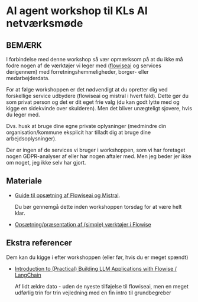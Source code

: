 # AI agent workshop til KLs AI netværksmøde

## BEMÆRK

I forbindelse med denne workshop så vær opmærksom på at du ikke må fodre nogen af de værktøjer vi leger med ([flowiseai](https://www.flowiseai.com) og services derigennem) med forretningshemmeligheder, borger- eller medarbejderdata.

For at følge workshoppen er det nødvendigt at du opretter dig ved forskellige service udbydere (flowiseai og mistral i hvert fald). Dette gør du som privat person og det er dit eget frie valg (du kan godt lytte med og kigge en sidekvinde over skulderen). Men det bliver unægteligt sjovere, hvis du leger med.

Dvs. husk at bruge dine egne private oplysninger (medmindre din organisation/kommune eksplicit har tilladt dig at bruge dine arbejdsoplysninger).

Der er ingen af de services vi bruger i workshoppen, som vi har foretaget nogen GDPR-analyser af eller har nogen aftaler med. Men jeg beder jer ikke om noget, jeg ikke selv har gjort.

## Materiale

- [Guide til opsætning af Flowiseai og Mistral](/pre-workshop-prep/trin4trin_flowiseai_med_mistral_api.md).

  Du bør gennemgå dette inden workshoppen torsdag for at være helt klar.

- [Opsætning/præsentation af (simple) værktøjer i Flowise](/agent-tools/available_tools.md)  

## Ekstra referencer

Dem kan du kigge i efter workshoppen (eller før, hvis du er meget spændt)

- [Introduction to (Practical) Building LLM Applications with Flowise / LangChain](https://volcano-ice-cd6.notion.site/Introduction-to-Practical-Building-LLM-Applications-with-Flowise-LangChain-03d6d75bfd20495d96dfdae964bea5a5)
  
  Af lidt ældre dato - uden de nyeste tilføjelse til flowiseai, men en meget udførlig trin for trin vejledning med en fin intro til grundbegreber